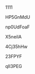 1111
































HP5GnMdU
















np0UdFoaF








X5neiIA




4Cj35hHw


23FPYF

qII3PEG
